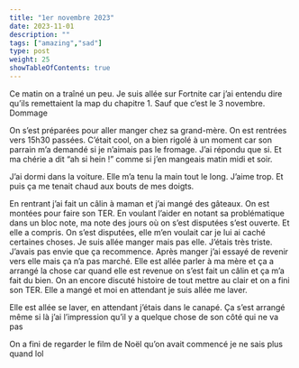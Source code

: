 ```yaml
---
title: "1er novembre 2023"
date: 2023-11-01
description: ""
tags: ["amazing","sad"]
type: post
weight: 25
showTableOfContents: true
---
```


Ce matin on a traîné un peu. Je suis allée sur Fortnite car j’ai entendu dire qu’ils remettaient la map du chapitre 1. Sauf que c’est le 3 novembre. Dommage 

On s’est préparées pour aller manger chez sa grand-mère. On est rentrées vers 15h30 passées. C’était cool, on a bien rigolé à un moment car son parrain m’a demandé si je n’aimais pas le fromage. J’ai répondu que si. Et ma chérie a dit “ah si hein !” comme si j’en mangeais matin midi et soir.

J’ai dormi dans la voiture. Elle m’a tenu la main tout le long. J’aime trop. Et puis ça me tenait chaud aux bouts de mes doigts. 

En rentrant j’ai fait un câlin à maman et j’ai mangé des gâteaux. On est montées pour faire son TER. En voulant l’aider en notant sa problématique dans un bloc note, ma note des jours où on s’est disputées s’est ouverte. Et elle a compris. On s’est disputées, elle m’en voulait car je lui ai caché certaines choses. Je suis allée manger mais pas elle. J’étais très triste. J’avais pas envie que ça recommence. Après manger j’ai essayé de revenir vers elle mais ça n’a pas marché. Elle est allée parler à ma mère et ça a arrangé la chose car quand elle est revenue on s’est fait un câlin et ça m’a fait du bien. On an encore discuté histoire de tout mettre au clair et on a fini son TER. Elle a mangé et moi en attendant je suis allée me laver. 

Elle est allée se laver, en attendant j’étais dans le canapé. Ça s’est arrangé même si là j’ai l’impression qu’il y a quelque chose de son côté qui ne va pas

On a fini de regarder le film de Noël qu’on avait commencé je ne sais plus quand lol